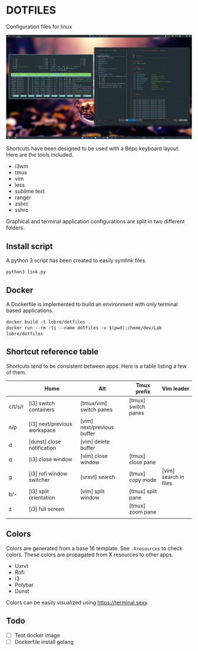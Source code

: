 # DOTFILES

Configuration files for linux

![Screenshot](/screenshot.png)

Shortcuts have been designed to be used with a Bépo keyboard layout. Here are the tools included.

 - i3wm
 - tmux
 - vim
 - less
 - sublime text
 - ranger
 - zshrc
 - sshrc

Graphical and terminal application configurations are split in two different folders.

## Install script

A python 3 script has been created to easily symlink files.

    python3 link.py

## Docker

A Dockerfile is implemented to build an environment with only terminal based applications.

    docker build -t lobre/dotfiles .
    docker run --rm -ti --name dotfiles -v $(pwd):/home/dev/Lab lobre/dotfiles


## Shortcut reference table

Shortcuts tend to be consistent between apps. Here is a table listing a few of them.

|                            | Home                            | Alt                            | Tmux prefix                    | Vim leader                      |
| -------------------------- | ------------------------------- | ------------------------------ | ------------------------------ | ------------------------------- |
| c/t/s/r                    | [i3] switch containers          | [tmux/vim] switch panes        | [tmux] switch panes            |                                 |
| n/p                        | [i3] next/previous workspace    | [vim] next/previous buffer     |                                |                                 |
| d                          | [dunst] close notification      | [vim] delete buffer            |                                |                                 |
| q                          | [i3] close window               | [vim] close window             | [tmux] close pane              |                                 |
| g                          | [i3] rofi window switcher       | [urxvt] search                 | [tmux] copy mode               | [vim] search in files           |
| b/-                        | [i3] split orientation          | [vim] split window             | [tmux] split pane              |                                 |
| z                          | [i3] full screen                |                                | [tmux] zoom pane               |                                 |
|                            |                                 |                                |                                |                                 |

## Colors

Colors are generated from a base 16 template. See `.Xresources` to check colors. These colors are propagated from X resources to other apps.

 - Uxrvt
 - Rofi
 - i3
 - Polybar
 - Dunst

Colors can be easily visualized using https://terminal.sexy.

## Todo

- [ ] Test docker image
- [ ] Dockerfile install golang
